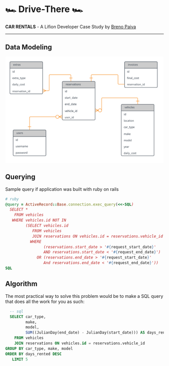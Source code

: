 # 🏎️ Drive-There 🏎️
**CAR RENTALS** - A Lifion Developer Case Study by [Breno Paiva](http://www.breno.space "Breno•Space")
******
## Data Modeling
![erd]

## Querying
Sample query if application was built with ruby on rails
```ruby
# ruby
@query = ActiveRecord::Base.connection.exec_query(<<-SQL)
  SELECT *
    FROM vehicles
   WHERE vehicles.id NOT IN
         (SELECT vehicles.id
            FROM vehicles
            JOIN reservations ON vehicles.id = reservations.vehicle_id
           WHERE
                 (reservations.start_date > '#{request_start_date}'
                 AND reservations.start_date < '#{request_end_date}')
              OR (reservations.end_date > '#{request_start_date}'
                 And reservations.end_date < '#{request_end_date}'))
SQL
```

## Algorithm
The most practical way to solve this problem would be to make a SQL query that does all the work for you as such:
```sql
  -- sql
  SELECT car_type,
         make,
         model,
         SUM((JulianDay(end_date) - JulianDay(start_date))) AS days_rented
    FROM vehicles
    JOIN reservations ON vehicles.id = reservations.vehicle_id
GROUP BY car_type, make, model
ORDER BY days_rented DESC
   LIMIT 5
```

[erd]: ./drive_there_erd.png
